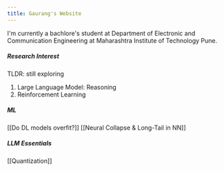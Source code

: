 ```yaml
---
title: Gaurang's Website
---
```


I'm currently a bachlore's student at Department of Electronic and Communication Engineering at Maharashtra Institute of Technology Pune. 

##### Research Interest
TLDR: still exploring
1. Large Language Model: Reasoning
2. Reinforcement Learning

##### ML
[[Do DL models overfit?]]
[[Neural Collapse & Long-Tail in NN]]
##### LLM Essentials
[[Quantization]]




